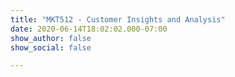 ```yaml
---
title: "MKT512 - Customer Insights and Analysis"
date: 2020-06-14T18:02:02.000-07:00
show_author: false
show_social: false

---
```


